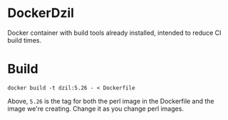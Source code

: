 # DockerDzil
Docker container with build tools already installed, intended to reduce CI build times.

# Build
`docker build -t dzil:5.26 - < Dockerfile` 

Above, `5.26` is the tag for both the perl image in the Dockerfile and the 
image we're creating.  Change it as you change perl images.

